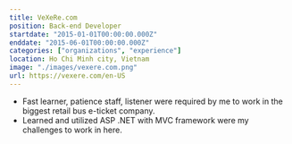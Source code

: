 ```yaml
---
title: VeXeRe.com
position: Back-end Developer
startdate: "2015-01-01T00:00:00.000Z"
enddate: "2015-06-01T00:00:00.000Z"
categories: ["organizations", "experience"]
location: Ho Chi Minh city, Vietnam
image: "./images/vexere.com.png"
url: https://vexere.com/en-US
---
```

* Fast learner, patience staff, listener were required by me to work in the biggest retail bus e-ticket company.
* Learned and utilized ASP .NET with MVC framework were my challenges to work in here.